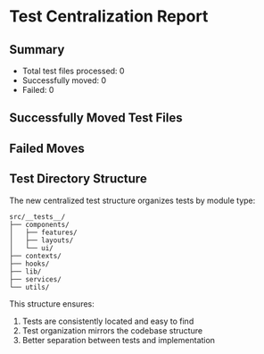 # Test Centralization Report

## Summary

- Total test files processed: 0
- Successfully moved: 0
- Failed: 0

## Successfully Moved Test Files

## Failed Moves

## Test Directory Structure

The new centralized test structure organizes tests by module type:

```
src/__tests__/
├── components/
│   ├── features/
│   ├── layouts/
│   └── ui/
├── contexts/
├── hooks/
├── lib/
├── services/
└── utils/
```

This structure ensures:

1. Tests are consistently located and easy to find
2. Test organization mirrors the codebase structure
3. Better separation between tests and implementation
